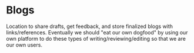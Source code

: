 # Blogs

Location to share drafts, get feedback, and store finalized blogs with links/references.  Eventually we should "eat our own dogfood" by using our own platform to do these types of writing/reviewing/editing so that we are our own users.
